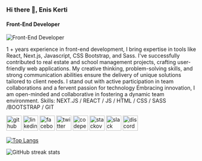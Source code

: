 ### Hi there 👋, Enis Kerti
#### Front-End Developer
![Front-End Developer](https://media.licdn.com/dms/image/D4D16AQE7oRi8K0AQBQ/profile-displaybackgroundimage-shrink_350_1400/0/1707167146187?e=1714003200&v=beta&t=FWN0_GNffkQ44j-1x25sY6fiR1UOySPfblsxSMbrINU)

1 + years experience in front-end development, I bring expertise in tools like React, Next.js, Javascript, CSS Bootstrap, and Sass. I've successfully contributed to real estate and school management projects, crafting user-friendly web applications. My creative thinking, problem-solving skills, and strong communication abilities ensure the delivery of unique solutions tailored to client needs. I stand out with active participation in team collaborations and a fervent passion for technology Embracing innovation, I am open-minded and collaborative in fostering a dynamic team environment.
Skills: NEXT.JS / REACT / JS / HTML / CSS /  SASS  /BOOTSTRAP / GIT 



[<img src='https://cdn.jsdelivr.net/npm/simple-icons@3.0.1/icons/github.svg' alt='github' height='40'>](https://github.com/eniskrt)  [<img src='https://cdn.jsdelivr.net/npm/simple-icons@3.0.1/icons/linkedin.svg' alt='linkedin' height='40'>](https://www.linkedin.com/in/enis-kerti-17b358284/)  [<img src='https://cdn.jsdelivr.net/npm/simple-icons@3.0.1/icons/facebook.svg' alt='facebook' height='40'>](https://www.facebook.com/https://www.facebook.com/enis.kerti.3/?locale=tr_TR)  [<img src='https://cdn.jsdelivr.net/npm/simple-icons@3.0.1/icons/twitter.svg' alt='twitter' height='40'>](https://twitter.com/https://twitter.com/enskerti)  [<img src='https://cdn.jsdelivr.net/npm/simple-icons@3.0.1/icons/codepen.svg' alt='codepen' height='40'>](https://codepen.io/https://codepen.io/Enis-Kerti)  [<img src='https://cdn.jsdelivr.net/npm/simple-icons@3.0.1/icons/stackoverflow.svg' alt='stackoverflow' height='40'>](https://stackoverflow.com/users/https://stackoverflow.com/users/22468028/enis-kerti)  [<img src='https://cdn.jsdelivr.net/npm/simple-icons@3.0.1/icons/slack.svg' alt='slack' height='40'>](https://techproedalumnitr.slack.com/team/U06EVFTK39U)  [<img src='https://cdn.jsdelivr.net/npm/simple-icons@3.0.1/icons/discord.svg' alt='discord' height='40'>](enis0723)  

[![Top Langs](https://github-readme-stats.vercel.app/api/top-langs/?username=eniskrt)](https://github.com/anuraghazra/github-readme-stats)

![GitHub streak stats](https://streak-stats.demolab.com/?user=eniskrt)  

